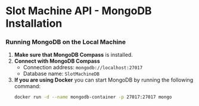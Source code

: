 # Slot Machine API - MongoDB Installation

### Running MongoDB on the Local Machine
1. **Make sure that MongoDB Compass** is installed.
2. **Connect with MongoDB Compass**  
   - Connection address: `mongodb://localhost:27017`
   - Database name: `SlotMachineDB`
3. **If you are using Docker** you can start MongoDB by running the following command:
   ```bash
   docker run -d --name mongodb-container -p 27017:27017 mongo
